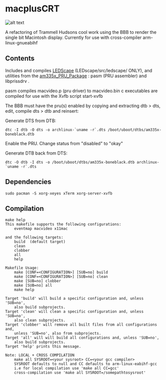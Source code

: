 # macplusCRT


![alt text](https://github.com/claydonkey/macplusCRT/MACCY.png ",ACPLUSCRT")

A refactoring of Trammell Hudsons cool work using the BBB to render the single bit Macintosh display.
Currently for use with cross-compiler arm-linux-gnueabihf

## Contents

Includes and compiles [LEDScape](https://github.com/osresearch/LEDscape) (LEDscape/src/ledscape/ ONLY), and utilities from the [am335x_PRU_Package](https://github.com/beagleboard/am335x_pru_package) : pasm (PRU assembler) and libprissdrv .

pasm compiles macvideo.p (pru driver) to macvideo.bin
c executables are compiled for use with the Xvfb script start-xvfb

The BBB must have the pru(s) enabled by copying and extracting dtb > dts, edit, compile dts > dtb and reinsert:

Generate DTS from DTB:

	dtc -I dtb -O dts -o archlinux-`uname -r`.dts /boot/uboot/dtbs/am335x-boneblack.dtb

Enable the PRU.  Change status from "disabled" to "okay"

Generate DTB back from DTS:

	dtc -O dtb -I dts -o /boot/uboot/dtbs/am335x-boneblack.dtb archlinux-`uname -r`.dts
	
## Dependencies

	sudo pacman -S xorg-xeyes xTerm xorg-server-xvfb

## Compilation

    make help
    This makefile supports the following configurations:
        eventmap macvideo x11mac 

    and the following targets:
        build  (default target)
        clean
        clobber
        all
        help

    Makefile Usage:
        make [CONF=<CONFIGURATION>] [SUB=no] build
        make [CONF=<CONFIGURATION>] [SUB=no] clean
        make [SUB=no] clobber
        make [SUB=no] all
        make help

    Target 'build' will build a specific configuration and, unless 'SUB=no',
        also build subprojects.
    Target 'clean' will clean a specific configuration and, unless 'SUB=no',
        also clean subprojects.
    Target 'clobber' will remove all built files from all configurations and,
        unless 'SUB=no', also from subprojects.
    Target 'all' will will build all configurations and, unless 'SUB=no',
        also build subprojects.
    Target 'help' prints this message.

    Note: LOCAL + CROSS COMPILATION
        make all SYSROOT=<your sysroot> CC=<your gcc compiler>
        SYSROOT defaults to null and CC defaults to arm-linux-eabihf-gcc
        i.e for local compilation use 'make all CC=gcc'
	    cross-compilation use 'make all SYSROOT=/somepathtosysroot'
    
